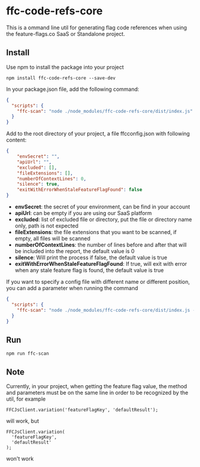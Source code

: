 # ffc-code-refs-core
This is a ommand line util for generating flag code references when using the feature-flags.co SaaS or Standalone project. 


## Install

Use npm to install the package into your project
  ```
  npm install ffc-code-refs-core --save-dev
  ```

In your package.json file,  add the following command:

```json
{
  "scripts": {
    "ffc-scan": "node ./node_modules/ffc-code-refs-core/dist/index.js"
  }
}
```

Add to the root directory of your project, a file ffcconfig.json with following content:
```json
{
    "envSecret": "",
    "apiUrl": "",
    "excluded": [],
    "fileExtensions": [],
    "numberOfContextLines": 0,
    "silence": true,
    "exitWithErrorWhenStaleFeatureFlagFound": false
}
```
- **envSecret**: the secret of your environment, can be find in your account
- **apiUrl**: can be empty if you are using our SaaS platform
- **excluded**: list of excluded file or directory, put the file or directory name only, path is not expected
- **fileExtensions**: the file extensions that you want to be scanned, if empty, all files will be scanned
- **numberOfContextLines**: the number of lines before and after that will be included into the report, the default value is 0
- **silence**: Will print the process if false, the default value is true
- **exitWithErrorWhenStaleFeatureFlagFound**: If true, will exit with error when any stale feature flag is found, the default value is true

If you want to specify a config file with different name or different position, you can add a parameter when running the command
```json
{
  "scripts": {
    "ffc-scan": "node ./node_modules/ffc-code-refs-core/dist/index.js --config path/to/your/config/file"
  }
}
```

## Run

```
npm run ffc-scan
```

## Note
Currently, in your project, when getting the feature flag value, the method and parameters must be on the same line in order to be recognized by the util, for example

```
FFCJsClient.variation('featureFlagKey', 'defaultResult');
```

will work, but 

```
FFCJsClient.variation(
  'featureFlagKey', 
  'defaultResult'
);
```
won't work
